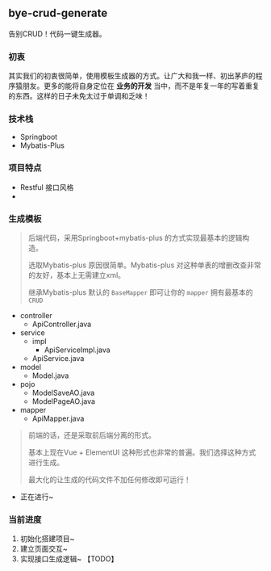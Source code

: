 ## bye-crud-generate

告别CRUD！代码一键生成器。

### 初衷

其实我们的初衷很简单，使用模板生成器的方式。让广大和我一样、初出茅庐的程序猿朋友。更多的能将自身定位在  **业务的开发** 当中，而不是年复一年的写着重复的东西。这样的日子未免太过于单调和乏味！

### 技术栈

- Springboot
- Mybatis-Plus

### 项目特点

- Restful 接口风格
- 

### 生成模板

> 后端代码，采用Springboot+mybatis-plus 的方式实现最基本的逻辑构造。
>
> 选取Mybatis-plus 原因很简单。Mybatis-plus 对这种单表的增删改查非常的友好，基本上无需建立xml。
>
> 继承Mybatis-plus 默认的 `BaseMapper` 即可让你的 `mapper` 拥有最基本的 `CRUD`  

- controller
  - ApiController.java
- service
  - impl
    - ApiServiceImpl.java
  - ApiService.java
- model
  - Model.java
- pojo
  - ModelSaveAO.java
  - ModelPageAO.java
- mapper
  - ApiMapper.java



> 前端的话，还是采取前后端分离的形式。
>
> 基本上现在Vue + ElementUI 这种形式也非常的普遍。我们选择这种方式进行生成。
>
> 最大化的让生成的代码文件不加任何修改即可运行！

- 正在进行~

### 当前进度

1. 初始化搭建项目~
2. 建立页面交互~
3. 实现接口生成逻辑~ 【TODO】